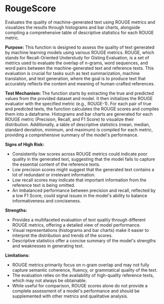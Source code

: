 # RougeScore

Evaluates the quality of machine-generated text using ROUGE metrics and visualizes the results through histograms
and bar charts, alongside compiling a comprehensive table of descriptive statistics for each ROUGE metric.

**Purpose:**
This function is designed to assess the quality of text generated by machine learning models using various ROUGE metrics.
ROUGE, which stands for Recall-Oriented Understudy for Gisting Evaluation, is a set of metrics used to evaluate the
overlap of n-grams, word sequences, and word pairs between the machine-generated text and reference texts. This evaluation
is crucial for tasks such as text summarization, machine translation, and text generation, where the goal is to produce text
that accurately reflects the content and meaning of human-crafted references.

**Test Mechanism:**
The function starts by extracting the true and predicted values from the provided dataset and model. It then initializes the ROUGE
evaluator with the specified metric (e.g., ROUGE-1). For each pair of true and predicted texts, the function calculates the ROUGE
scores and compiles them into a dataframe. Histograms and bar charts are generated for each ROUGE metric (Precision, Recall, and F1 Score)
to visualize their distribution. Additionally, a table of descriptive statistics (mean, median, standard deviation, minimum, and maximum)
is compiled for each metric, providing a comprehensive summary of the model's performance.

**Signs of High Risk:**

- Consistently low scores across ROUGE metrics could indicate poor quality in the generated text, suggesting that the model fails
to capture the essential content of the reference texts.
- Low precision scores might suggest that the generated text contains a lot of redundant or irrelevant information.
- Low recall scores may indicate that important information from the reference text is being omitted.
- An imbalanced performance between precision and recall, reflected by a low F1 Score, could signal issues in the model's ability
to balance informativeness and conciseness.

**Strengths:**

- Provides a multifaceted evaluation of text quality through different ROUGE metrics, offering a detailed view of model performance.
- Visual representations (histograms and bar charts) make it easier to interpret the distribution and trends of the scores.
- Descriptive statistics offer a concise summary of the model's strengths and weaknesses in generating text.

**Limitations:**

- ROUGE metrics primarily focus on n-gram overlap and may not fully capture semantic coherence, fluency, or grammatical quality of the text.
- The evaluation relies on the availability of high-quality reference texts, which may not always be obtainable.
- While useful for comparison, ROUGE scores alone do not provide a complete assessment of a model's performance and should be
supplemented with other metrics and qualitative analysis.